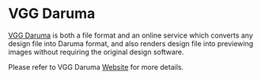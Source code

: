 # VGG Daruma

[VGG Daruma](https://verygoodgraphics.com/daruma) is both a file format and an
online service which converts any design file into Daruma format, and also
renders design file into previewing images without requiring the original
design software.

Please refer to VGG Daruma [Website](https://verygoodgraphics.com/daruma) for
more details.
